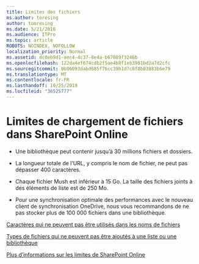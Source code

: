 ```yaml
---
title: Limites des fichiers
ms.author: toresing
author: tomresing
ms.date: 5/21/2018
ms.audience: ITPro
ms.topic: article
ROBOTS: NOINDEX, NOFOLLOW
localization_priority: Normal
ms.assetid: dc0eb9d1-aec4-4c37-8e4a-b67089f3246b
ms.openlocfilehash: 122da4ef674cdb2f5ae4b8f1eb3991bd2a7d2cfc
ms.sourcegitcommit: 0b06093dabd685f76cc39b1d7c0f8b03883b6e79
ms.translationtype: MT
ms.contentlocale: fr-FR
ms.lasthandoff: 10/25/2019
ms.locfileid: "36525777"
---
```

# <a name="file-upload-limits-in-sharepoint-online"></a>Limites de chargement de fichiers dans SharePoint Online

- Une bibliothèque peut contenir jusqu’à 30 millions fichiers et dossiers.
    
- La longueur totale de l’URL, y compris le nom de fichier, ne peut pas dépasser 400 caractères.
    
- Chaque fichier Mush est inférieur à 15 Go. La taille des fichiers joints à des éléments de liste est de 250 Mo.
    
- Pour une synchronisation optimale des performances avec le nouveau client de synchronisation OneDrive, nous vous recommandons de ne pas stocker plus de 100 000 fichiers dans une bibliothèque. 
    
[Caractères qui ne peuvent pas être utilisés dans les noms de fichiers](https://go.microsoft.com/fwlink/?linkid=866430)
  
[Types de fichiers qui ne peuvent pas être ajoutés à une liste ou une bibliothèque](https://go.microsoft.com/fwlink/?linkid=273757)
  
[Plus d’informations sur les limites de SharePoint Online](https://go.microsoft.com/fwlink/?linkid=271273)
  

